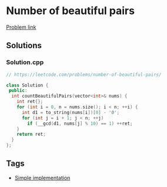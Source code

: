 # Number of beautiful pairs

[Problem link](https://leetcode.com/problems/number-of-beautiful-pairs/)

## Solutions


### Solution.cpp
```cpp
// https://leetcode.com/problems/number-of-beautiful-pairs/

class Solution {
 public:
  int countBeautifulPairs(vector<int>& nums) {
    int ret{};
    for (int i = 0, n = nums.size(); i < n; ++i) {
      int d1 = to_string(nums[i])[0] - '0';
      for (int j = i + 1; j < n; ++j)
        if (__gcd(d1, nums[j] % 10) == 1) ++ret;
    }
    return ret;
  }
};
```
## Tags

* [Simple implementation](/README.md#Simple_implementation)
